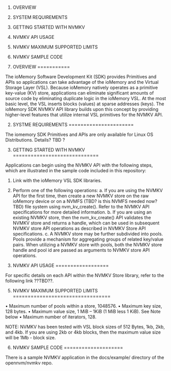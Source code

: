 

1. OVERVIEW
2. SYSTEM REQUIREMENTS
3. GETTING STARTED WITH NVMKV
4. NVMKV API USAGE
5. NVMKV MAXIMUM SUPPORTED LIMITS
6. NVMKV SAMPLE CODE


1. OVERVIEW
===========

The ioMemory Software Development Kit (SDK) provides Primitives and APIs so applications can take advantage of the ioMemory and the Virtual Storage Layer (VSL). Because ioMemory natively operates as a primitive key-value (KV) store, applications can eliminate significant amounts of source code by eliminating duplicate logic in the ioMemory VSL. At the most basic level, the VSL inserts blocks (values) at sparse addresses (keys). The ioMemory SDK NVMKV API library builds upon this concept by providing higher-level features that utilize internal VSL primitives for the NVMKV API.



2. SYSTME REQUIREMENTS
======================


The iomemory SDK Primitives and APIs are only available for Linux OS Distributions.  Details? TBD ?



3. GETTING STARTED WITH NVMKV
=============================

Applications can begin using the NVMKV API with the following steps, which are illustrated in the sample code included in this repository:

1.  Link with the ioMemory VSL SDK libraries.
2.	Perform one of the following operations:
	a.	If you are using the NVMKV API for the first time, then create a new NVMKV store on the raw ioMemory device or on a NVMFS (TBD? is this NVMFS needed now? TBD) file system using nvm_kv_create(). Refer to the NVMKV API specifications for more detailed information. 
	b.	If you are using an existing NVMKV store, then the nvm_kv_create() API validates the NVMKV store and returns a handle, which can be used in subsequent NVMKV store API operations as described in NVMKV Store API specifications.
	c.	A NVMKV store may be further subdivided into pools. Pools provide a mechanism for aggregating groups of related key/value pairs. When utilizing a NVMKV store with pools, both the NVMKV store handle and pool id are passed as arguments to NVMKV store API operations.



4. NVMKV API USAGE
==================

For specific details on each API within the NVMKV Store library, refer to the following link ??TBD??.



5. NVMKV MAXIMUM SUPPORTED LIMITS
=================================

•	Maximum number of pools within a store, 1048576.
•	Maximum key size, 128 bytes.
•	Maximum value size, 1 MiB – 1KiB (1 MiB less 1 KiB). See Note below
•	Maximum number of iterators, 128.

NOTE: NVMKV has been tested with VSL block sizes of 512 Bytes, 1kb, 2kb, and 4kb.  If you are using 2kb or 4kb blocks, then the maximum value size will be 1Mb - block size.



6. NVMKV SAMPLE CODE
====================

There is a sample NVMKV application in the docs/example/ directory of the opennvm/nvmkv repo.

